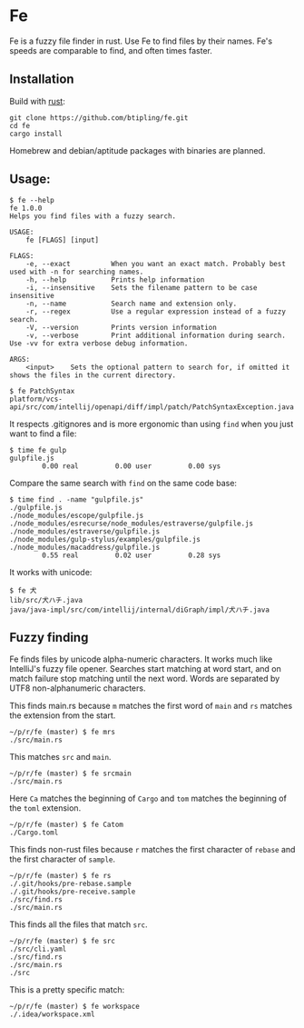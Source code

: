 # Fe
Fe is a fuzzy file finder in rust. Use Fe to find files by their names. Fe's speeds are comparable to find, and often times faster.

## Installation

Build with [rust](https://github.com/rust-lang/rust):
```shell
git clone https://github.com/btipling/fe.git
cd fe
cargo install
```

Homebrew and debian/aptitude packages with binaries are planned.

## Usage:

```shell
$ fe --help
fe 1.0.0
Helps you find files with a fuzzy search.

USAGE:
    fe [FLAGS] [input]

FLAGS:
    -e, --exact          When you want an exact match. Probably best used with -n for searching names.
    -h, --help           Prints help information
    -i, --insensitive    Sets the filename pattern to be case insensitive
    -n, --name           Search name and extension only.
    -r, --regex          Use a regular expression instead of a fuzzy search.
    -V, --version        Prints version information
    -v, --verbose        Print additional information during search. Use -vv for extra verbose debug information.

ARGS:
    <input>    Sets the optional pattern to search for, if omitted it shows the files in the current directory.
```

```shell
$ fe PatchSyntax
platform/vcs-api/src/com/intellij/openapi/diff/impl/patch/PatchSyntaxException.java
```

It respects .gitignores and is more ergonomic than using `find` when you just want to find a file:

```shell
$ time fe gulp
gulpfile.js
        0.00 real         0.00 user         0.00 sys
```

Compare the same search with `find` on the same code base:

```shell
$ time find . -name "gulpfile.js"
./gulpfile.js
./node_modules/escope/gulpfile.js
./node_modules/esrecurse/node_modules/estraverse/gulpfile.js
./node_modules/estraverse/gulpfile.js
./node_modules/gulp-stylus/examples/gulpfile.js
./node_modules/macaddress/gulpfile.js
        0.55 real         0.02 user         0.28 sys
```

It works with unicode:

```shell
$ fe 犬
lib/src/犬ハチ.java
java/java-impl/src/com/intellij/internal/diGraph/impl/犬ハチ.java
```

## Fuzzy finding

Fe finds files by unicode alpha-numeric characters. It works much like IntelliJ's fuzzy file opener.
Searches start matching at word start, and on match failure stop matching until the next word. Words are separated by UTF8
non-alphanumeric characters.

This finds main.rs because `m` matches the first word of `main` and `rs` matches the extension from the start.
```shell
~/p/r/fe (master) $ fe mrs
./src/main.rs
```

This matches `src` and `main`.
```shell
~/p/r/fe (master) $ fe srcmain
./src/main.rs
```

Here `Ca` matches the beginning of `Cargo` and `tom` matches the beginning of the `toml` extension.
```shell
~/p/r/fe (master) $ fe Catom
./Cargo.toml
```

This finds non-rust files because `r` matches the first character of `rebase` and the first character of `sample`.
```shell
~/p/r/fe (master) $ fe rs
./.git/hooks/pre-rebase.sample
./.git/hooks/pre-receive.sample
./src/find.rs
./src/main.rs
```

This finds all the files that match `src`.
```shell
~/p/r/fe (master) $ fe src
./src/cli.yaml
./src/find.rs
./src/main.rs
./src
```

This is a pretty specific match:
```shell
~/p/r/fe (master) $ fe workspace
./.idea/workspace.xml
```